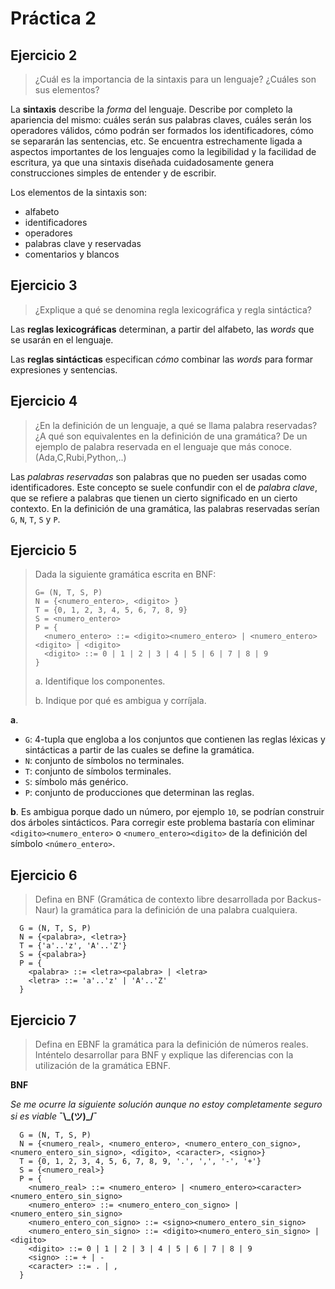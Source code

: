 # Práctica 2

## Ejercicio 2

> ¿Cuál es la importancia de la sintaxis para un lenguaje? ¿Cuáles son sus elementos?

La **sintaxis** describe la *forma* del lenguaje. Describe por completo la apariencia del mismo: cuáles serán sus palabras claves, cuáles serán los operadores válidos, cómo podrán ser formados los identificadores, cómo se separarán las sentencias, etc. Se encuentra estrechamente ligada a aspectos importantes de los lenguajes como la legibilidad y la facilidad de escritura, ya que una sintaxis diseñada cuidadosamente genera construcciones simples de entender y de escribir.

Los elementos de la sintaxis son:

* alfabeto
* identificadores
* operadores
* palabras clave y reservadas
* comentarios y blancos

## Ejercicio 3

> ¿Explique a qué se denomina regla lexicográfica y regla sintáctica?

Las **reglas lexicográficas** determinan, a partir del alfabeto, las *words* que se usarán en el lenguaje.

Las **reglas sintácticas** especifican *cómo* combinar las *words* para formar expresiones y sentencias.

## Ejercicio 4

> ¿En la definición de un lenguaje, a qué se llama palabra reservadas? ¿A qué son equivalentes en la definición de una gramática? De un ejemplo de palabra reservada en el lenguaje que más conoce. (Ada,C,Rubi,Python,..)

Las *palabras reservadas* son palabras que no pueden ser usadas como identificadores. Este concepto se suele confundir con el de *palabra clave*, que se refiere a palabras que tienen un cierto significado en un cierto contexto. En la definición de una gramática, las palabras reservadas serían `G`, `N`, `T`, `S` y `P`.

## Ejercicio 5

> Dada la siguiente gramática escrita en BNF:
> 
> ```
> G= (N, T, S, P)
> N = {<numero_entero>, <digito> }
> T = {0, 1, 2, 3, 4, 5, 6, 7, 8, 9}
> S = <numero_entero>
> P = {
>   <numero_entero> ::= <digito><numero_entero> | <numero_entero><digito> | <digito>
>   <digito> ::= 0 | 1 | 2 | 3 | 4 | 5 | 6 | 7 | 8 | 9
> }
> ```
> 
> a. Identifique los componentes.
> 
> b. Indique por qué es ambigua y corríjala.

**a**.

* `G`: 4-tupla que engloba a los conjuntos que contienen las reglas léxicas y sintácticas a partir de las cuales se define la gramática.
* `N`: conjunto de símbolos no terminales.
* `T`: conjunto de símbolos terminales.
* `S`: símbolo más genérico.
* `P`: conjunto de producciones que determinan las reglas.

**b**. Es ambigua porque dado un número, por ejemplo `10`, se podrían construir dos árboles sintácticos. Para corregir este problema bastaría con eliminar `<digito><numero_entero>` o `<numero_entero><digito>` de la definición del símbolo `<número_entero>`.

## Ejercicio 6

> Defina en BNF (Gramática de contexto libre desarrollada por Backus- Naur) la gramática para la definición de una palabra cualquiera.

```
  G = (N, T, S, P)
  N = {<palabra>, <letra>}
  T = {'a'..'z', 'A'..'Z'}
  S = {<palabra>}
  P = {
    <palabra> ::= <letra><palabra> | <letra>
    <letra> ::= 'a'..'z' | 'A'..'Z'
  }
```

## Ejercicio 7 

> Defina en EBNF la gramática para la definición de números reales. Inténtelo desarrollar para BNF y explique las diferencias con la utilización de la gramática EBNF.

**BNF**

*Se me ocurre la siguiente solución aunque no estoy completamente seguro si es viable* **¯\\\_(ツ)_/¯**
```
  G = (N, T, S, P)
  N = {<numero_real>, <numero_entero>, <numero_entero_con_signo>, <numero_entero_sin_signo>, <digito>, <caracter>, <signo>}
  T = {0, 1, 2, 3, 4, 5, 6, 7, 8, 9, '.', ',', '-', '+'}
  S = {<numero_real>}
  P = {
    <numero_real> ::= <numero_entero> | <numero_entero><caracter><numero_entero_sin_signo>
    <numero_entero> ::= <numero_entero_con_signo> | <numero_entero_sin_signo>
    <numero_entero_con_signo> ::= <signo><numero_entero_sin_signo>
    <numero_entero_sin_signo> ::= <digito><numero_entero_sin_signo> | <digito>
    <digito> ::= 0 | 1 | 2 | 3 | 4 | 5 | 6 | 7 | 8 | 9
    <signo> ::= + | -
    <caracter> ::= . | ,
  }
```


